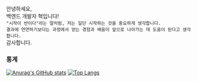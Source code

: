 안녕하세요,  
백엔드 개발자 혁입니다!  
`"시작이 반이다"라는 말처럼, 저는 일단 시작하는 것을 중요하게 생각합니다.`  
`결과에 연연하기보다는 과정에서 얻는 경험과 배움이 앞으로 나아가는 데 도움이 된다고 생각합니다.`  
감사합니다.


### 통계
[![Anurag's GitHub stats](https://github-readme-stats.vercel.app/api?username=songbyhyeok)](https://github.com/anuraghazra/github-readme-stats)
[![Top Langs](https://github-readme-stats.vercel.app/api/top-langs/?username=songbyhyeok&layout=compact)](https://github.com/anuraghazra/github-readme-stats)


<!--
**songbyhyeok/songbyhyeok** is a ✨ _special_ ✨ repository because its `README.md` (this file) appears on your GitHub profile.

Here are some ideas to get you started:

- 🔭 I’m currently working on ...
- 🌱 I’m currently learning ...
- 👯 I’m looking to collaborate on ...
- 🤔 I’m looking for help with ...
- 💬 Ask me about ...
- 📫 How to reach me: ...
- 😄 Pronouns: ...
- ⚡ Fun fact: ...
-->

